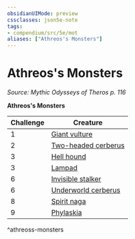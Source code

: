 ```yaml
---
obsidianUIMode: preview
cssclasses: json5e-note
tags:
- compendium/src/5e/mot
aliases: ["Athreos's Monsters"]
---
```

# Athreos's Monsters
*Source: Mythic Odysseys of Theros p. 116* 

**Athreos's Monsters**

| Challenge | Creature |
|-----------|----------|
| 1 | [Giant vulture](2-Mechanics/CLI/bestiary/beast/giant-vulture.md) |
| 2 | [Two-headed cerberus](2-Mechanics/CLI/bestiary/monstrosity/two-headed-cerberus-mot.md) |
| 3 | [Hell hound](2-Mechanics/CLI/bestiary/fiend/hell-hound.md) |
| 3 | [Lampad](2-Mechanics/CLI/bestiary/fey/lampad-mot.md) |
| 6 | [Invisible stalker](2-Mechanics/CLI/bestiary/elemental/invisible-stalker.md) |
| 6 | [Underworld cerberus](2-Mechanics/CLI/bestiary/monstrosity/underworld-cerberus-mot.md) |
| 8 | [Spirit naga](2-Mechanics/CLI/bestiary/monstrosity/spirit-naga.md) |
| 9 | [Phylaskia](2-Mechanics/CLI/bestiary/undead/phylaskia-mot.md) |
^athreoss-monsters
